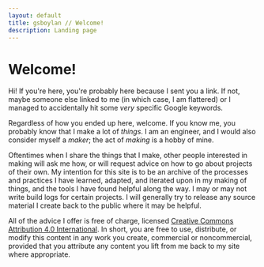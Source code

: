 ```yaml
---
layout: default
title: gsboylan // Welcome!
description: Landing page
---
```


# Welcome!

Hi! If you're here, you're probably here because I sent you a link. If not, maybe someone else
linked to me (in which case, I am flattered) or I managed to accidentally hit some *very* specific
Google keywords.

Regardless of how you ended up here, welcome. If you know me, you probably know that I make a lot of
*things*. I am an engineer, and I would also consider myself a *maker*; the act of *making* is a hobby of mine.

Oftentimes when I share the things that I make, other people interested in making will ask me how,
or will request advice on how to go about projects of their own. My intention for this site is to be
an archive of the processes and practices I have learned, adapted, and iterated upon in my making of
things, and the tools I have found helpful along the way. I may or may not write build logs for
certain projects. I will generally try to release any source material I create back to the public
where it may be helpful.

All of the advice I offer is free of charge, licensed [Creative Commons Attribution 4.0
International](https://creativecommons.org/licenses/by/4.0/). In short, you are free to use,
distribute, or modify this content in any work you create, commercial or noncommercial, provided
that you attribute any content you lift from me back to my site where appropriate.
